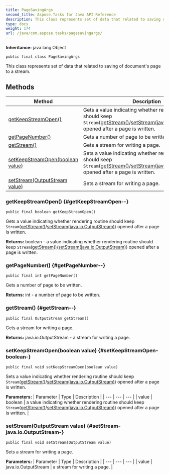 ```yaml
---
title: PageSavingArgs
second_title: Aspose.Tasks for Java API Reference
description: This class represents set of data that related to saving of documents page to a stream.
type: docs
weight: 174
url: /java/com.aspose.tasks/pagesavingargs/
---
```


**Inheritance:**
java.lang.Object
```
public final class PageSavingArgs
```

This class represents set of data that related to saving of document's page to a stream.
## Methods

| Method | Description |
| --- | --- |
| [getKeepStreamOpen()](#getKeepStreamOpen--) | Gets a value indicating whether rendering routine should keep `Stream`([getStream()](../../com.aspose.tasks/pagesavingargs\#getStream--)/[setStream(java.io.OutputStream)](../../com.aspose.tasks/pagesavingargs\#setStream-java.io.OutputStream-)) opened after a page is written. |
| [getPageNumber()](#getPageNumber--) | Gets a number of page to be written. |
| [getStream()](#getStream--) | Gets a stream for writing a page. |
| [setKeepStreamOpen(boolean value)](#setKeepStreamOpen-boolean-) | Sets a value indicating whether rendering routine should keep `Stream`([getStream()](../../com.aspose.tasks/pagesavingargs\#getStream--)/[setStream(java.io.OutputStream)](../../com.aspose.tasks/pagesavingargs\#setStream-java.io.OutputStream-)) opened after a page is written. |
| [setStream(OutputStream value)](#setStream-java.io.OutputStream-) | Sets a stream for writing a page. |
### getKeepStreamOpen() {#getKeepStreamOpen--}
```
public final boolean getKeepStreamOpen()
```


Gets a value indicating whether rendering routine should keep `Stream`([getStream()](../../com.aspose.tasks/pagesavingargs\#getStream--)/[setStream(java.io.OutputStream)](../../com.aspose.tasks/pagesavingargs\#setStream-java.io.OutputStream-)) opened after a page is written.

**Returns:**
boolean - a value indicating whether rendering routine should keep `Stream`([getStream()](../../com.aspose.tasks/pagesavingargs\#getStream--)/[setStream(java.io.OutputStream)](../../com.aspose.tasks/pagesavingargs\#setStream-java.io.OutputStream-)) opened after a page is written.
### getPageNumber() {#getPageNumber--}
```
public final int getPageNumber()
```


Gets a number of page to be written.

**Returns:**
int - a number of page to be written.
### getStream() {#getStream--}
```
public final OutputStream getStream()
```


Gets a stream for writing a page.

**Returns:**
java.io.OutputStream - a stream for writing a page.
### setKeepStreamOpen(boolean value) {#setKeepStreamOpen-boolean-}
```
public final void setKeepStreamOpen(boolean value)
```


Sets a value indicating whether rendering routine should keep `Stream`([getStream()](../../com.aspose.tasks/pagesavingargs\#getStream--)/[setStream(java.io.OutputStream)](../../com.aspose.tasks/pagesavingargs\#setStream-java.io.OutputStream-)) opened after a page is written.

**Parameters:**
| Parameter | Type | Description |
| --- | --- | --- |
| value | boolean | a value indicating whether rendering routine should keep `Stream`([getStream()](../../com.aspose.tasks/pagesavingargs\#getStream--)/[setStream(java.io.OutputStream)](../../com.aspose.tasks/pagesavingargs\#setStream-java.io.OutputStream-)) opened after a page is written. |

### setStream(OutputStream value) {#setStream-java.io.OutputStream-}
```
public final void setStream(OutputStream value)
```


Sets a stream for writing a page.

**Parameters:**
| Parameter | Type | Description |
| --- | --- | --- |
| value | java.io.OutputStream | a stream for writing a page. |

